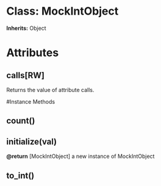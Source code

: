 # Class: MockIntObject
**Inherits:** Object
    



# Attributes
## calls[RW] [](#attribute-i-calls)
Returns the value of attribute calls.


#Instance Methods
## count() [](#method-i-count)

## initialize(val) [](#method-i-initialize)

**@return** [MockIntObject] a new instance of MockIntObject

## to_int() [](#method-i-to_int)


